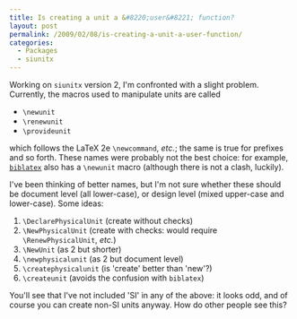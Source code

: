 ```yaml
---
title: Is creating a unit a &#8220;user&#8221; function?
layout: post
permalink: /2009/02/08/is-creating-a-unit-a-user-function/
categories:
  - Packages
  - siunitx
---
```

Working on `siunitx` version 2, I'm confronted with a slight problem.  Currently, the macros used to manipulate units are called

- `\newunit`
- `\renewunit`
- `\provideunit`

which follows the LaTeX 2e `\newcommand`, _etc._; the same is true for prefixes and so forth.  These names were probably not the best choice: for example, [`biblatex`](https://ctan.org/pkg/biblatex) also has a `\newunit` macro (although there is not a clash, luckily).

I've been thinking of better names, but I'm not sure whether these should be document level (all lower-case), or design level (mixed upper-case and lower-case). Some ideas:

1. `\DeclarePhysicalUnit` (create without checks)
2. `\NewPhysicalUnit` (create with checks: would require `\RenewPhysicalUnit`, _etc._)
3. `\NewUnit` (as 2 but shorter)
4. `\newphysicalunit` (as 2 but document level)
5. `\createphysicalunit` (is 'create' better than 'new'?)
6. `\createunit` (avoids the confusion with `biblatex`)

You'll see that I've not included 'SI' in any of the above: it looks odd, and of course you can create non-SI units anyway.  How do other people see this?
